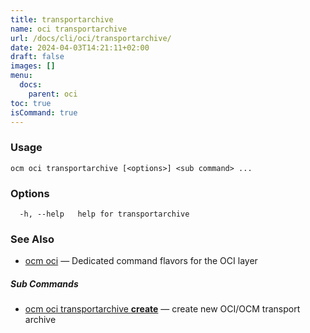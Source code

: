```yaml
---
title: transportarchive
name: oci transportarchive
url: /docs/cli/oci/transportarchive/
date: 2024-04-03T14:21:11+02:00
draft: false
images: []
menu:
  docs:
    parent: oci
toc: true
isCommand: true
---
```

### Usage

```
ocm oci transportarchive [<options>] <sub command> ...
```

### Options

```
  -h, --help   help for transportarchive
```

### See Also

* [ocm oci](/docs/cli/oci)	 &mdash; Dedicated command flavors for the OCI layer


##### Sub Commands

* [ocm oci transportarchive <b>create</b>](/docs/cli/oci/transportarchive/create)	 &mdash; create new OCI/OCM transport  archive

